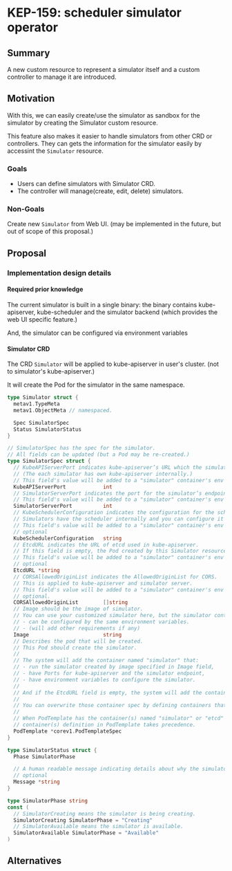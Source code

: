 # KEP-159: scheduler simulator operator

## Summary

A new custom resource to represent a simulator itself and a custom controller to manage it are introduced.

## Motivation

With this, we can easily create/use the simulator as sandbox for the simulator by creating the Simulator custom resource. 

This feature also makes it easier to handle simulators from other CRD or controllers. 
They can gets the information for the simulator easily by accessint the `Simulator` resource.

### Goals

- Users can define simulators with Simulator CRD.
- The controller will manage(create, edit, delete) simulators.

### Non-Goals

Create new `Simulator` from Web UI. (may be implemented in the future, but out of scope of this proposal.)

## Proposal

### Implementation design details

#### Required prior knowledge

The current simulator is built in a single binary: the binary contains kube-apiserver, kube-scheduler and the simulator backend (which provides the web UI specific feature.)

And, the simulator can be configured via environment variables

#### Simulator CRD

The CRD `Simulator` will be applied to kube-apiserver in user's cluster. (not to simulator's kube-apiserver.) 

It will create the Pod for the simulator in the same namespace.

```go
type Simulator struct {
  metav1.TypeMeta 
  metav1.ObjectMeta // namespaced.

  Spec SimulatorSpec
  Status SimulatorStatus
}

// SimulatorSpec has the spec for the simulator.
// All fields can be updated (but a Pod may be re-created.)
type SimulatorSpec struct {
  // KubeAPIServerPort indicates kube-apiserver’s URL which the simulator has internally.
  // (The each simulator has own kube-apiserver internally.)
  // This field's value will be added to a "simulator" container's env as "KUBE_API_PORT".
  KubeAPIServerPort            int 
  // SimulatorServerPort indicates the port for the simulator’s endpoint.
  // This field's value will be added to a "simulator" container's env as "PORT".
  SimulatorServerPort          int 
  // KubeSchedulerConfiguration indicates the configuration for the scheduler. 
  // Simulators have the scheduler internally and you can configure it with this configuration.
  // This field's value will be added to a "simulator" container's env as "KUBE_SCHEDULER_CONFIG_PATH".
  // optional
  KubeSchedulerConfiguration   string
  // EtcdURL indicates the URL of etcd used in kube-apiserver.
  // If this field is empty, the Pod created by this Simulator resource will have the etcd container.
  // This field's value will be added to a "simulator" container's env as "KUBE_SCHEDULER_SIMULATOR_ETCD_URL".
  // optional
  EtcdURL *string
  // CORSAllowedOriginList indicates the AllowedOriginList for CORS. 
  // This is applied to kube-apiserver and simulator server.
  // This field's value will be added to a "simulator" container's env as "CORS_ALLOWED_ORIGIN_LIST".
  // optional.
  CORSAllowedOriginList        []string
  // Image should be the image of simulator.
  // You can use your customized simulator here, but the simulator container created by this image should follow these things:
  // - can be configured by the same environment variables. 
  // - (will add other requirements if any)
  Image                        string
  // Describes the pod that will be created.
  // This Pod should create the simulator.
  //
  // The system will add the container named "simulator" that: 
  // - run the simulator created by image specified in Image field,
  // - have Ports for kube-apiserver and the simulator endpoint,
  // - have environment variables to configure the simulator.
  // 
  // And if the EtcdURL field is empty, the system will add the container named "etcd" for kube-apiserver.
  // 
  // You can overwrite those container spec by defining containers that have the same name, "simulator" or "etcd".
  // 
  // When PodTemplate has the container(s) named "simulator" or "etcd" and the field is different from the container spec generated by other fields in SimulatorSpec,
  // container(s) definition in PodTemplate takes precedence.
  PodTemplate *corev1.PodTemplateSpec 
}

type SimulatorStatus struct {
  Phase SimulatorPhase

  // A human readable message indicating details about why the simulator is in this phase.
  // optional
  Message *string 
}

type SimulatorPhase string
const (
  // SimulatorCreating means the simulator is being creating. 
  SimulatorCreating SimulatorPhase = "Creating"
  // SimulatorAvailable means the simulator is available.
  SimulatorAvailable SimulatorPhase = "Available"
)
```

## Alternatives

<!--
What other approaches did you consider, and why did you rule them out? These do
not need to be as detailed as the proposal, but should include enough
information to express the idea and why it was not acceptable.
-->
